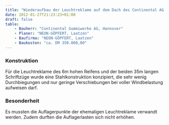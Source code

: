 ```yaml
---
title: "Wiederaufbau der Leuchtreklame auf dem Dach des Continental AG Werks Hannover-Stöcken"
date: 2012-01-27T21:23:23+01:00
draft: false
table:
    - Bauherr: "Continental Gummiwerke AG, Hannover"
    - Planer: "NEON-GÖPFERT, Laatzen"
    - Baufirma: "NEON-GÖPFERT, Laatzen"
    - Baukosten: "ca. DM 350.000,00"
---
```


### Konstruktion
Für die Leuchtreklame des 6m hohen Reifens und der beiden 35m langen Schriftzüge wurde eine Stahlkonstruktion konzipiert, die sehr wenig Durchbiegungen und nur geringe Verschiebungen bei voller Windbelastung aufweisen darf.

### Besonderheit
Es mussten die Auflagerpunkte der ehemaligen Leuchtreklame verwandt werden. Zudem durften die Auflagerlasten sich nicht erhöhen.